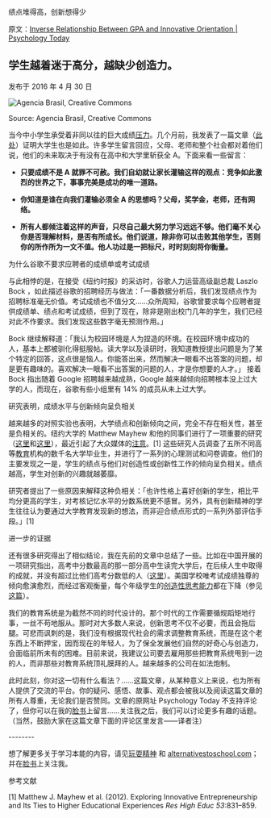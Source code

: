 绩点堆得高，创新想得少

原文：[Inverse Relationship Between GPA and Innovative Orientation | Psychology Today](https://www.psychologytoday.com/us/blog/freedom-learn/201604/inverse-relationship-between-gpa-and-innovative-orientation)

## 学生越着迷于高分，越缺少创造力。

发布于 2016 年 4 月 30 日

![Agencia Brasil, Creative Commons](https://cdn.psychologytoday.com/sites/default/files/styles/article-inline-half/public/field_blog_entry_images/440px-Participantes_do_Enem.jpg?itok=y4XbGaRg)

Source: Agencia Brasil, Creative Commons

当今中小学生承受着非同以往的巨大成绩[压力](https://www.psychologytoday.com/us/basics/stress)。几个月前，我发表了一篇文章（[此处](https://www.psychologytoday.com/us/blog/freedom-learn/201509/declining-student-resilience-serious-problem-colleges)）证明大学生也是如此。许多学生留言回应，父母、老师和整个社会都对着他们说，他们的未来取决于有没有在高中和大学里斩获全 A。下面来看一些留言：

- **只要成绩不是 A 就罪不可赦。我们自幼就让家长灌输这样的观点：竞争如此激烈的世界之下，事事完美是成功的唯一道路。**

- **你知道是谁在向我们灌输必须全 A 的思想吗？父母，奖学金，老师，还有网络。**

- **所有人都倾注着这样的声音，只尽自己最大努力学习远远不够。他们毫不关心你是否理解材料，是否有所成长。他们说道，除非你可以击败其他学生，否则你的所作所为一文不值。他人功过是一把标尺，时时刻刻将你衡量。**

为什么谷歌不要求应聘者的成绩单或考试成绩

与此相悖的是，在接受《纽约时报》的采访时，谷歌人力运营高级副总裁 Laszlo Bock ，如此描述谷歌的招聘经历与做法：「一番数据分析后，我们发现绩点作为招聘标准毫无价值。考试成绩也不值分文……众所周知，谷歌曾要求每个应聘者提供成绩单、绩点和考试成绩，但到了现在，除非是刚出校门几年的学生，我们已经对此不作要求。我们发现这些数字毫无预测作用。」

Bock 继续解释道：「我认为校园环境是人为捏造的环境。在校园环境中成功的人，基本上都被驯化得挺服帖。读大学以及读研时，我知道教授提出问题是为了某个特定的回答，这点很是恼人。你能答出来，然而解决一眼看不出答案的问题，却是更有趣味的。喜欢解决一眼看不出答案的问题的人，才是你想要的人才。」 接着 Bock 指出随着 Google 招聘越来越成熟，Google 越来越倾向招聘根本没上过大学的人，而现在，谷歌有些小组里有 14% 的成员从未上过大学。

研究表明，成绩水平与创新倾向呈负相关

越来越多的对照实验也表明，大学绩点和创新倾向之间，完全不存在相关性，甚至是负相关的。纽约大学的 Matthew Mayhew 和他的同事们进行了一项重要的研究（[这里](https://theconversation.com/straight-a-students-may-not-be-the-best-innovators-54440)和[这里](http://blogs.wgbh.org/innovation-hub/tag/matthew-mayhew/)），最近引起了大众媒体的[注意](https://www.psychologytoday.com/us/basics/attention)。[1] 这些研究人员调查了五所不同高等[教育](https://www.psychologytoday.com/us/basics/education)机构的数千名大学毕业生，并进行了一系列的心理测试和问卷调查。他们的主要发现之一是，学生的绩点与他们对创造性或创新性工作的倾向呈负相关。绩点越高，学生对创新的兴趣就越萎靡。

研究者提出了一些原因来解释这种负相关：「也许性格上喜好创新的学生，相比平均分更高的学生，对考核记忆水平的分数系统更不感冒。另外，具有创新精神的学生往往认为要通过大学教育发现新的想法，而非迎合绩点形式的一系列外部评估手段。」[1]

进一步的证据

还有很多研究得出了相似结论，我在先前的文章中总结了一些。比如在中国开展的一项研究指出，高考中分数最高的那一部分高中生读完大学后，在后续人生中取得的成就，并没有超过比他们高考分数低的人（[这里](https://www.psychologytoday.com/us/blog/freedom-learn/201305/be-glad-our-failure-catch-china-in-education)）。美国学校唯考试成绩独尊的倾向愈演愈烈，而经过客观衡量，每个年级学生的[创造性思考能力](https://www.psychologytoday.com/us/basics/creativity)都在下降（参见[这篇](https://www.psychologytoday.com/us/blog/freedom-learn/201209/children-s-freedom-has-declined-so-has-their-creativity)）。

我们的教育系统是为截然不同的时代设计的。那个时代的工作需要循规蹈矩地行事，一丝不苟地服从。那时对大多数人来说，创新思考不仅不必要，而且会拖后腿。可悲而讽刺的是，我们没有根据现代社会的需求调整教育系统，而是在这个老东西上不断押宝，因而现在的年轻人，为了保全发展他们自然的好奇心与创造力，会面临前所未有的困难。目前来说，我建议公司要去雇用那些把教育系统甩到一边的人，而非那些对教育系统顶礼膜拜的人。越来越多的公司在如法炮制。

此时此刻，你对这一切有什么看法？……这篇文章，从某种意义上来说，也为所有人提供了交流的平台。你的疑问、感悟、故事、观点都会被我以及阅读这篇文章的所有人尊重，无论我们是否赞同。文章的原网址 Psychology Today 不支持评论了，但你可以在我的[脸书](https://www.facebook.com/peter.gray.3572)上留言……关注我之后，我们可以讨论更多有趣的话题。（当然，鼓励大家在这篇文章下面的评论区里发言——译者注）

\--------

想了解更多关于学习本能的内容，请见[玩耍精神](http://www.amazon.com/Free-Learn-Unleashing-Instinct-Self-Reliant/dp/0465084990/ref=sr_1_1?s=books&ie=UTF8&qid=1440592828&sr=1-1&keywords=peter+gray+free+to+learn) 和 [alternativestoschool.com](http://alternativestoschool.com/)；并在[脸书](https://www.facebook.com/peter.gray.3572)上关注我。

参考文献

[1] Matthew J. Mayhew et al. (2012). Exploring Innovative Entrepreneurship and Its Ties to Higher Educational Experiences *Res High Educ 53*:831–859.